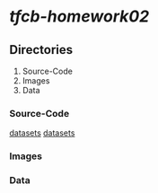 # *tfcb-homework02*
## Directories
1. Source-Code
2. Images
3. Data
### Source-Code
[datasets](https://github.com/jazasnow/tfcb-homework02/blob/main/source-code/2020-10-18_dataset_01.py)
[datasets](https://../blob/main/source-code/2020-10-18_dataset_01.py)
### Images
### Data

